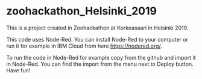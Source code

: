 # zoohackathon_Helsinki_2019
This is a project created in Zoohackathon at Korkeasaari in Helsinki 2019.

This code uses Node-Red. You can install Node-Red to your computer or run it for example in IBM Cloud from here https://nodered.org/.

To run the code in Node-Red for example copy from the github and import it in Node-Red. You can find the import from the menu next to Deploy button. Have fun!
